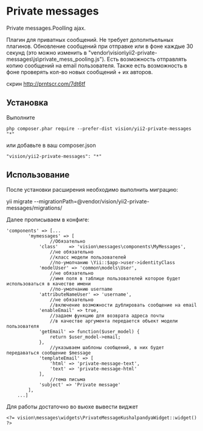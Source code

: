Private messages
================
Private messages.Poolling ajax.

Плагин для приватных сообщений.
Не требует дополнтьельных плагинов.
Обновление сообщений при отправке или в фоне каждые 30 секунд (это можно изменить в "vendor\vision\yii2-private-messages\js\private_mess_pooling.js").
Есть возможность отправлять копию сообщений на email пользователя.
Также есть возможность в фоне проверять кол-во новых сообщений + их авторов.

скрин http://prntscr.com/7dt6tf



Установка
------------

Выполните

```
php composer.phar require --prefer-dist vision/yii2-private-messages "*"
```

или добавьте в ваш composer.json

```
"vision/yii2-private-messages": "*"
```

Использование
-----

После установки расширения необходимо выполнить миграцию:

yii migrate --migrationPath=@vendor/vision/yii2-private-messages/migrations/

Далее прописываем в конфиге:

```
'components' => [...
        'mymessages' => [
                //Обязательно
            'class'    => 'vision\messages\components\MyMessages',
                //не обязательно
                //класс модели пользователей
                //по-умолчанию \Yii::$app->user->identityClass
            'modelUser' => 'common\models\User',
                //не обязательно
                //имя поля в таблице пользователей которое будет использоваться в качестве имени
                //по-умолчанию username
            'attributeNameUser' => 'username',
                //не обязательно
                //включение возможности дублировать сообщение на email
            'enableEmail' => true,
                //задаем функцию для возврата адреса почты
                //в качестве аргумента передается объект модели пользователя
            'getEmail' => function($user_model) {
                return $user_model->email;
            },            
                //указываем шаблоны сообщений, в них будет передаваться сообщение $message
            'templateEmail' => [
                'html' => 'private-message-text',
                'text' => 'private-message-html'
            ],
                //тема письма
            'subject' => 'Private message'
        ],
    ...]
```

Для работы достаточно во вьюхе вывести виджет

```
<?= vision\messages\widgets\PrivateMessageKushalpandyaWidget::widget() ?>
```


